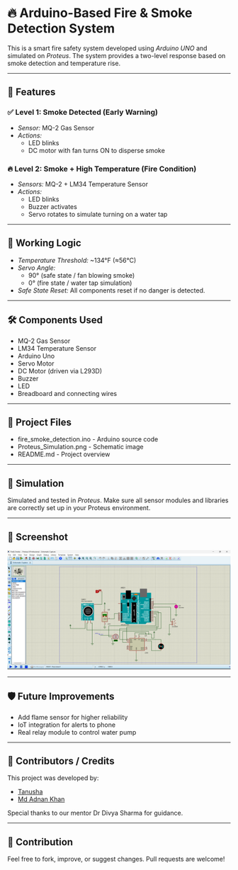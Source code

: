 # 🔥 Arduino-Based Fire & Smoke Detection System

This is a smart fire safety system developed using *Arduino UNO* and simulated on *Proteus*. The system provides a two-level response based on smoke detection and temperature rise.

---

## 🚨 Features

### ✅ Level 1: Smoke Detected (Early Warning)
- *Sensor:* MQ-2 Gas Sensor
- *Actions:*
  - LED blinks
  - DC motor with fan turns ON to disperse smoke

### 🔥 Level 2: Smoke + High Temperature (Fire Condition)
- *Sensors:* MQ-2 + LM34 Temperature Sensor
- *Actions:*
  - LED blinks
  - Buzzer activates
  - Servo rotates to simulate turning on a water tap

---

## 🧠 Working Logic

- *Temperature Threshold:* ~134°F (≈56°C)
- *Servo Angle:*
  - 90° (safe state / fan blowing smoke)
  - 0° (fire state / water tap simulation)
- *Safe State Reset:* All components reset if no danger is detected.

---

## 🛠 Components Used

- MQ-2 Gas Sensor
- LM34 Temperature Sensor
- Arduino Uno
- Servo Motor
- DC Motor (driven via L293D)
- Buzzer
- LED
- Breadboard and connecting wires

---

## 📂 Project Files

- fire_smoke_detection.ino - Arduino source code
- Proteus_Simulation.png - Schematic image
- README.md - Project overview

---

## 🧪 Simulation

Simulated and tested in *Proteus*. Make sure all sensor modules and libraries are correctly set up in your Proteus environment.

---

## 📸 Screenshot

![Proteus Simulation Schematic](./Proteus_Simulation.png)

---

## 🛡 Future Improvements

- Add flame sensor for higher reliability
- IoT integration for alerts to phone
- Real relay module to control water pump

---

## 👥 Contributors / Credits

This project was developed by:

- [Tanusha](https://github.com/Tanusha985)
- [Md Adnan Khan](https://github.com/adnann3)


Special thanks to our mentor Dr Divya Sharma for guidance.

---

## 🙌 Contribution

Feel free to fork, improve, or suggest changes. Pull requests are welcome!
